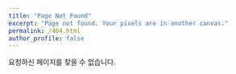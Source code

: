 ```yaml
---
title: "Page Not Found"
excerpt: "Page not found. Your pixels are in another canvas."
permalink: /404.html
author_profile: false
---
```


요청하신 페이지를 찾을 수 없습니다.

<script>
  var GOOG_FIXURL_LANG = 'en';
  var GOOG_FIXURL_SITE = 'kwonzzang.github.io'
</script>
<script src="https://linkhelp.clients.google.com/tbproxy/lh/wm/fixurl.js">
</script>